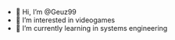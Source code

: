 - 👋 Hi, I’m @Geuz99
- 👀 I’m interested in videogames 
- 🌱 I’m currently learning in systems engineering

